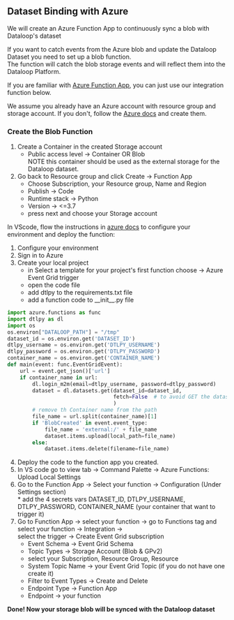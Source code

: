 ## Dataset Binding with Azure  
  
We will create an Azure Function App to continuously sync a blob with Dataloop's dataset  
  
If you want to catch events from the Azure blob and update the Dataloop Dataset you need to set up a blob function.  
The function will catch the blob storage events and will reflect them into the Dataloop Platform.  
  
If you are familiar with [Azure Function App](https://learn.microsoft.com/en-us/azure/azure-functions/create-first-function-vs-code-python), you can just use our integration function below.  
  
We assume you already have an Azure account with resource group and storage account. If you don't, follow the [Azure docs](https://learn.microsoft.com/en-us/azure/storage/common/storage-account-create) and create them.  
  
### Create the Blob Function  
1. Create a Container in the created Storage account  
   * Public access level -> Container OR Blob  
NOTE this container should be used as the external storage for the Dataloop dataset.  
2. Go back to Resource group and click Create -> Function App  
   * Choose Subscription, your Resource group, Name and Region  
   * Publish -> Code  
   * Runtime stack -> Python  
   * Version -> <=3.7  
   * press next and choose your Storage account  
  
In VScode, flow the instructions in [azure docs](https://learn.microsoft.com/en-us/azure/azure-functions/create-first-function-vs-code-python) to configure your environment and deploy the function:  
1. Configure your environment  
2. Sign in to Azure  
3. Create your local project  
   * in Select a template for your project's first function choose -> Azure Event Grid trigger  
   * open the code file  
   * add dtlpy to the requirements.txt file  
   * add a function code to \_\_init\_\_.py file  
  

```python
import azure.functions as func
import dtlpy as dl
import os
os.environ["DATALOOP_PATH"] = "/tmp"
dataset_id = os.environ.get('DATASET_ID')
dtlpy_username = os.environ.get('DTLPY_USERNAME')
dtlpy_password = os.environ.get('DTLPY_PASSWORD')
container_name = os.environ.get('CONTAINER_NAME')
def main(event: func.EventGridEvent):
    url = event.get_json()['url']
    if container_name in url:
        dl.login_m2m(email=dtlpy_username, password=dtlpy_password)
        dataset = dl.datasets.get(dataset_id=dataset_id,
                                  fetch=False  # to avoid GET the dataset each time
                                  )
        # remove th Container name from the path
        file_name = url.split(container_name)[1]
        if 'BlobCreated' in event.event_type:
            file_name = 'external:/' + file_name
            dataset.items.upload(local_path=file_name)
        else:
            dataset.items.delete(filename=file_name)
```
4. Deploy the code to the function app you created.  
5. In VS code go to view tab -> Command Palette -> Azure Functions: Upload Local Settings  
6. Go to the Function App -> Select your function -> Configuration (Under Settings section)  
       * add the 4 secrets vars DATASET_ID, DTLPY_USERNAME, DTLPY_PASSWORD, CONTAINER_NAME (your container that want to trigger it)  
7. Go to Function App -> select your function -> go to Functions tag and select your function -> Integration ->  
    select the trigger -> Create Event Grid subscription  
    * Event Schema -> Event Grid Schema  
    * Topic Types -> Storage Account (Blob & GPv2)  
    * select your Subscription, Resource Group, Resource  
    * System Topic Name -> your Event Grid Topic (if you do not have one create it)  
    * Filter to Event Types -> Create and Delete  
    * Endpoint Type -> Function App  
    * Endpoint -> your function  
  
**Done! Now your storage blob will be synced with the Dataloop dataset**  

